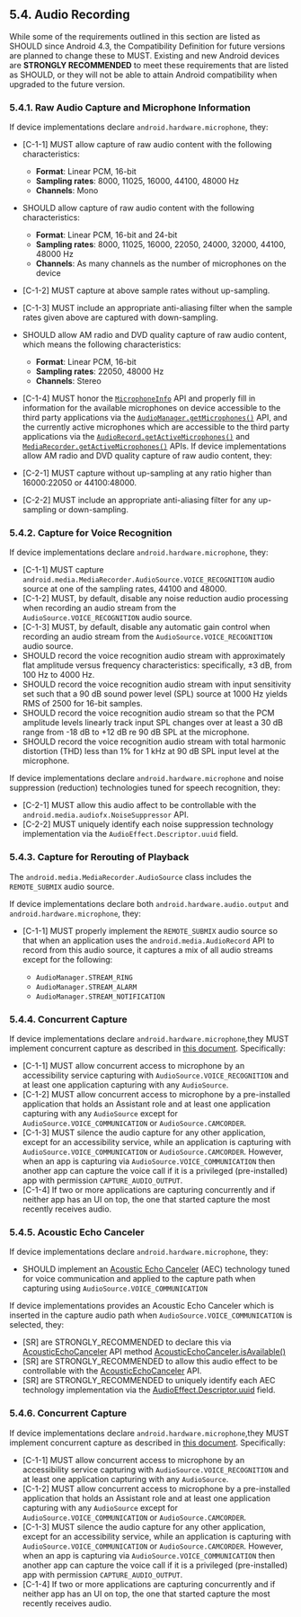 ## 5.4\. Audio Recording

While some of the requirements outlined in this section are listed as SHOULD
since Android 4.3, the Compatibility Definition for future versions are planned
to change these to MUST. Existing and new Android devices are **STRONGLY
RECOMMENDED** to meet these requirements that are listed as SHOULD, or they
will not be able to attain Android compatibility when upgraded to the future
version.

### 5.4.1\. Raw Audio Capture and Microphone Information

If device implementations declare `android.hardware.microphone`, they:

*   [C-1-1] MUST allow capture of raw audio content with the following
characteristics:

     *   **Format**: Linear PCM, 16-bit
     *   **Sampling rates**: 8000, 11025, 16000, 44100, 48000 Hz
     *   **Channels**: Mono

*   SHOULD allow capture of raw audio content with the following
characteristics:
     *   **Format**: Linear PCM, 16-bit and 24-bit
     *   **Sampling rates**: 8000, 11025, 16000, 22050, 24000, 32000, 44100,
     48000 Hz
     *   **Channels**: As many channels as the number of microphones on the
     device

*   [C-1-2] MUST capture at above sample rates without up-sampling.
*   [C-1-3] MUST include an appropriate anti-aliasing filter when the
sample rates given above are captured with down-sampling.
*   SHOULD allow AM radio and DVD quality capture of raw audio content, which
means the following characteristics:

     *   **Format**: Linear PCM, 16-bit
     *   **Sampling rates**: 22050, 48000 Hz
     *   **Channels**: Stereo
*   [C-1-4] MUST honor the [`MicrophoneInfo`](
    https://developer.android.com/reference/android/media/MicrophoneInfo) API
    and properly fill in information for the available microphones on device
    accessible to the third party applications via the
    [`AudioManager.getMicrophones()`](
    https://developer.android.com/reference/android/media/AudioManager#getMicrophones%28%29)
    API, and the currently active microphones which are accessible to the third
    party applications via the [`AudioRecord.getActiveMicrophones()`](
    https://developer.android.com/reference/android/media/AudioRecord#getActiveMicrophones%28%29)
    and [`MediaRecorder.getActiveMicrophones()`](https://developer.android.com/reference/android/media/MediaRecorder#getActiveMicrophones%28%29)
    APIs.
If device implementations allow AM radio and DVD quality capture of raw audio
content, they:

*   [C-2-1] MUST capture without up-sampling at any ratio higher
than 16000:22050 or 44100:48000.
*   [C-2-2] MUST include an appropriate anti-aliasing filter for any
up-sampling or down-sampling.

### 5.4.2\. Capture for Voice Recognition

If device implementations declare `android.hardware.microphone`, they:

*   [C-1-1] MUST capture
    `android.media.MediaRecorder.AudioSource.VOICE_RECOGNITION` audio source at
    one of the sampling rates, 44100 and 48000.
*   [C-1-2] MUST, by default, disable any noise reduction audio processing when
    recording an audio stream from the `AudioSource.VOICE_RECOGNITION` audio
    source.
*   [C-1-3] MUST, by default, disable any automatic gain control when recording
    an audio stream from the `AudioSource.VOICE_RECOGNITION` audio source.
*   SHOULD record the voice recognition audio stream with approximately flat
    amplitude versus frequency characteristics: specifically, ±3 dB, from 100 Hz
    to 4000 Hz.
*   SHOULD record the voice recognition audio stream with input sensitivity set
    such that a 90 dB sound power level (SPL) source at 1000 Hz yields RMS of
    2500 for 16-bit samples.
*   SHOULD record the voice recognition audio stream so that the PCM amplitude
    levels linearly track input SPL changes over at least a 30 dB range from -18
    dB to +12 dB re 90 dB SPL at the microphone.
*   SHOULD record the voice recognition audio stream with total harmonic
    distortion (THD) less than 1% for 1 kHz at 90 dB SPL input level at the
    microphone.

If device implementations declare `android.hardware.microphone` and noise
suppression (reduction) technologies tuned for speech recognition, they:

*   [C-2-1] MUST allow this audio affect to be controllable with the
    `android.media.audiofx.NoiseSuppressor` API.
*   [C-2-2] MUST uniquely identify each noise suppression technology
    implementation via the `AudioEffect.Descriptor.uuid` field.

### 5.4.3\. Capture for Rerouting of Playback

The `android.media.MediaRecorder.AudioSource` class includes the `REMOTE_SUBMIX`
audio source.

If device implementations declare both `android.hardware.audio.output` and
`android.hardware.microphone`, they:

*   [C-1-1] MUST properly implement the `REMOTE_SUBMIX` audio source so that
when an application uses the `android.media.AudioRecord` API to record from this
audio source, it captures a mix of all audio streams except for the following:

    * `AudioManager.STREAM_RING`
    * `AudioManager.STREAM_ALARM`
    * `AudioManager.STREAM_NOTIFICATION`

### 5.4.4\. Concurrent Capture

If device implementations declare `android.hardware.microphone`,they MUST
implement concurrent capture as described in [this document](
https://developer.android.com/features/sharing-audio-input). Specifically:

*   [C-1-1] MUST allow concurrent access to microphone by an accessibility
    service capturing with `AudioSource.VOICE_RECOGNITION` and at least one
    application capturing with any `AudioSource`.
*   [C-1-2] MUST allow concurrent access to microphone by a pre-installed
    application that holds an Assistant role and at least one application
    capturing with any `AudioSource` except for
    `AudioSource.VOICE_COMMUNICATION` or `AudioSource.CAMCORDER`.
*   [C-1-3] MUST silence the audio capture for any other application, except for
    an accessibility service, while an application is capturing with
    `AudioSource.VOICE_COMMUNICATION` or `AudioSource.CAMCORDER`. However, when
    an app is capturing via `AudioSource.VOICE_COMMUNICATION` then another app
    can capture the voice call if it is a privileged (pre-installed) app with
    permission `CAPTURE_AUDIO_OUTPUT`.
*   [C-1-4] If two or more applications are capturing concurrently and if
    neither app has an UI on top, the one that started capture the most recently
    receives audio.

### 5.4.5\. Acoustic Echo Canceler

If device implementations declare `android.hardware.microphone`, they:

*   SHOULD implement an [Acoustic Echo Canceler](https://en.wikipedia.org/wiki/Echo_suppression_and_cancellation) (AEC) technology tuned for voice communication and applied to the capture path when capturing using `AudioSource.VOICE_COMMUNICATION`

If device implementations provides an Acoustic Echo Canceler which is inserted in the capture audio path when `AudioSource.VOICE_COMMUNICATION` is selected, they:

*   [SR] are STRONGLY_RECOMMENDED to declare this via [AcousticEchoCanceler](https://developer.android.com/reference/android/media/audiofx/AcousticEchoCanceler) API method [AcousticEchoCanceler.isAvailable()](https://developer.android.com/reference/android/media/audiofx/AcousticEchoCanceler.html#isAvailable())
*   [SR] are STRONGLY_RECOMMENDED to allow this audio effect to be controllable with the [AcousticEchoCanceler](https://developer.android.com/reference/android/media/audiofx/AcousticEchoCanceler) API.
*   [SR] are STRONGLY_RECOMMENDED to uniquely identify each AEC technology implementation via the [AudioEffect.Descriptor.uuid](https://developer.android.com/reference/android/media/audiofx/AudioEffect.Descriptor.html#uuid) field.

### 5.4.6\. Concurrent Capture

If device implementations declare `android.hardware.microphone`,they MUST
implement concurrent capture as described in [this document](
https://developer.android.com/features/sharing-audio-input). Specifically:

*   [C-1-1] MUST allow concurrent access to microphone by an accessibility
    service capturing with `AudioSource.VOICE_RECOGNITION` and at least one
    application capturing with any `AudioSource`.
*   [C-1-2] MUST allow concurrent access to microphone by a pre-installed
    application that holds an Assistant role and at least one application
    capturing with any `AudioSource` except for
    `AudioSource.VOICE_COMMUNICATION` or `AudioSource.CAMCORDER`.
*   [C-1-3] MUST silence the audio capture for any other application, except for
    an accessibility service, while an application is capturing with
    `AudioSource.VOICE_COMMUNICATION` or `AudioSource.CAMCORDER`. However, when
    an app is capturing via `AudioSource.VOICE_COMMUNICATION` then another app
    can capture the voice call if it is a privileged (pre-installed) app with
    permission `CAPTURE_AUDIO_OUTPUT`.
*   [C-1-4] If two or more applications are capturing concurrently and if
    neither app has an UI on top, the one that started capture the most recently
    receives audio.